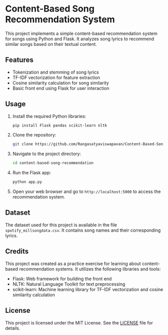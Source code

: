 # Content-Based Song Recommendation System

This project implements a simple content-based recommendation system for songs using Python and Flask. It analyzes song lyrics to recommend similar songs based on their textual content.

## Features

- Tokenization and stemming of song lyrics
- TF-IDF vectorization for feature extraction
- Cosine similarity calculation for song similarity
- Basic front end using Flask for user interaction

## Usage

1. Install the required Python libraries:
    ```bash
    pip install Flask pandas scikit-learn nltk
    ```
2. Clone the repository:
    ```bash
    git clone https://github.com/Rangasatyaviswapavan/Content-Based-Song-Recommendation-System.git
    ```
3. Navigate to the project directory:
    ```bash
    cd content-based-song-recommendation
    ```
4. Run the Flask app:
    ```bash
    python app.py
    ```
5. Open your web browser and go to `http://localhost:5000` to access the recommendation system.

## Dataset

The dataset used for this project is available in the file `spotify_millsongdata.csv`. It contains song names and their corresponding lyrics.

## Credits

This project was created as a practice exercise for learning about content-based recommendation systems. It utilizes the following libraries and tools:

- Flask: Web framework for building the front end
- NLTK: Natural Language Toolkit for text preprocessing
- scikit-learn: Machine learning library for TF-IDF vectorization and cosine similarity calculation

## License

This project is licensed under the MIT License. See the [LICENSE](LICENSE) file for details.
